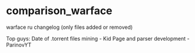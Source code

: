# comparison_warface
warface ru changelog (only files added or removed)

Top guys:
Date of .torrent files mining - Kid
Page and parser development - ParinovYT
